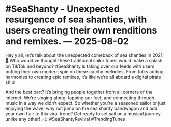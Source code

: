 # #SeaShanty - Unexpected resurgence of sea shanties, with users creating their own renditions and remixes. — 2025-08-02

Hey y’all, let’s talk about the unexpected comeback of sea shanties in 2021! 🌊 Who would’ve thought these traditional sailor tunes would make a splash on TikTok and beyond? #SeaShanty is taking over our feeds with users putting their own modern spin on these catchy melodies. From folks adding harmonies to creating epic remixes, it’s like we’re all aboard a digital pirate ship!

And the best part? It’s bringing people together from all corners of the internet. We’re singing along, tapping our feet, and connecting through music in a way we didn’t expect. So whether you’re a seasoned sailor or just enjoying the wave, why not jump on the sea shanty bandwagon and add your own flair to this viral trend? Get ready to set sail on a musical journey unlike any other! 🎶⚓ #SeaShantyRevival #TrendingTunes